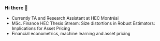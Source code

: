 ### Hi there 👋

- Currently TA and Research Assistant at HEC Montréal
- MSc. Finance HEC Thesis Stream: Size distortions in Robust Estimators: Implications for Asset Pricing
- Financial econometrics, machine learning and asset pricing
